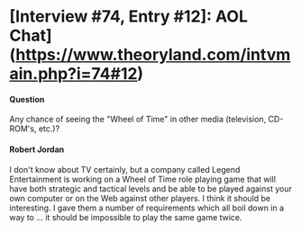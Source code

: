# [Interview #74, Entry #12]: AOL Chat](https://www.theoryland.com/intvmain.php?i=74#12)

#### Question

Any chance of seeing the "Wheel of Time" in other media (television, CD-ROM's, etc.)?

#### Robert Jordan

I don't know about TV certainly, but a company called Legend Entertainment is working on a Wheel of Time role playing game that will have both strategic and tactical levels and be able to be played against your own computer or on the Web against other players. I think it should be interesting. I gave them a number of requirements which all boil down in a way to ... it should be impossible to play the same game twice.

